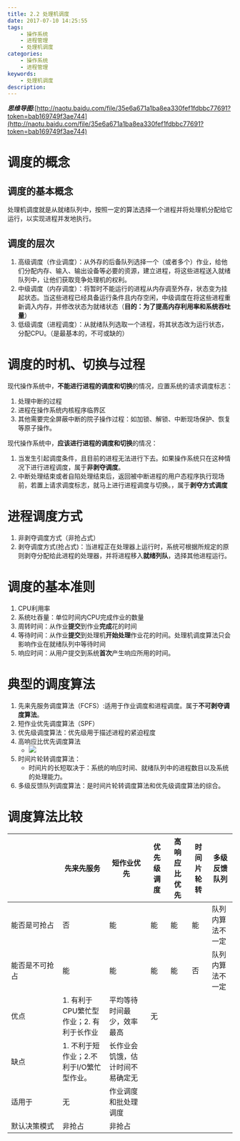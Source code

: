 ```yaml
---
title: 2.2 处理机调度
date: 2017-07-10 14:25:55
tags:
	- 操作系统
	- 进程管理
	- 处理机调度
categories:
	- 操作系统
	- 进程管理
keywords:
	- 处理机调度
description:
---
```

***思维导图*:**[http://naotu.baidu.com/file/35e6a671a1ba8ea330fef1fdbbc77691?token=bab169749f3ae744](http://naotu.baidu.com/file/35e6a671a1ba8ea330fef1fdbbc77691?token=bab169749f3ae744)
# 调度的概念 #
## 调度的基本概念 ##
处理机调度就是从就绪队列中，按照一定的算法选择一个进程并将处理机分配给它运行，以实现进程并发地执行。
## 调度的层次 ##
1. 高级调度（作业调度）：从外存的后备队列选择一个（或者多个）作业，给他们分配内存、输入、输出设备等必要的资源，建立进程，将这些进程送入就绪队列中，让他们获取竞争处理机的权利。
2. 中级调度（内存调度）：将暂时不能运行的进程从内存调至外存，状态变为挂起状态。当这些进程已经具备运行条件且内存空闲，中级调度在将这些进程重新调入内存，并修改状态为就绪状态（**目的：为了提高内存利用率和系统吞吐量**）
3. 低级调度（进程调度）：从就绪队列选取一个进程，将其状态改为运行状态，分配CPU。（是最基本的，不可或缺的）

# 调度的时机、切换与过程 #
现代操作系统中，**不能进行进程的调度和切换**的情况，应置系统的请求调度标志：
1. 处理中断的过程
2. 进程在操作系统内核程序临界区
3. 其他需要完全屏蔽中断的院子操作过程：如加锁、解锁、中断现场保护、恢复等原子操作。

现代操作系统中，**应该进行进程的调度和切换**的情况：
1. 当发生引起调度条件，且目前的进程无法进行下去。如果操作系统只在这种情况下进行进程调度，属于**非剥夺调度**。
2. 中断处理结束或者自陷处理结束后，返回被中断进程的用户态程序执行现场前，若置上请求调度标志，就马上进行进程调度与切换。，属于**剥夺方式调度**

# 进程调度方式 #
1. 非剥夺调度方式（非抢占式）
2. 剥夺调度方式(抢占式)：当进程正在处理器上运行时，系统可根据所规定的原则剥夺分配给此进程的处理器，并将进程移入**就绪列队**，选择其他进程运行。

# 调度的基本准则 #
1. CPU利用率
2. 系统吐吞量：单位时间内CPU完成作业的数量
3. 周转时间：从作业**提交**到作业**完成**花的时间
4. 等待时间：从作业**提交**到处理机**开始处理**作业花的时间。处理机调度算法只会影响作业在就绪队列中等待时间
5. 响应时间：从用户提交到系统**首次**产生响应所用的时间。

# 典型的调度算法 #
1. 先来先服务调度算法（FCFS）:适用于作业调度和进程调度。属于**不可剥夺调度算法**。
2. 短作业优先调度算法（SPF）
3. 优先级调度算法：优先级用于描述进程的紧迫程度
4. 高响应比优先调度算法
	* ![](http://oojl6chve.bkt.clouddn.com//17-7-10/94854049.jpg)
5. 时间片轮转调度算法：
	* 时间片的长短取决于：系统的响应时间、就绪队列中的进程数目以及系统的处理能力。
6. 多级反馈队列调度算法：是时间片轮转调度算法和优先级调度算法的综合。
 

# 调度算法比较 #

|　　　　　　| 先来先服务 | 短作业优先 | 优先级调度 | 高响应比优先 | 时间片轮转 | 多级反馈队列
------------|------------|------------|------------|------------|------------|------------|
能否是可抢占|否            |能           |能         |能           |能          |队列内算法不一定|
能否是不可抢占|能          |能           |能         |能            |否          |队列内算法不一定
优点|        1. 有利于CPU繁忙型作业；2. 有利于长作业|平均等待时间最少，效率最高|无|
缺点|		1. 不利于短作业；2.不利于I/O繁忙型作业。|长作业会饥饿，估计时间不易确定无|
适用于|无|作业调度和批处理调度
默认决策模式|非抢占|非抢占